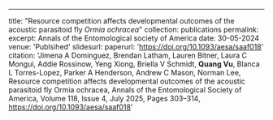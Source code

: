 ---
title: "Resource competition affects developmental outcomes of the acoustic parasitoid fly _Ormia ochracea_"
collection: publications
permalink: 
excerpt: Annals of the Entomological society of America
date: 30-05-2024
venue: 'Publsihed'
slidesurl:
paperurl: 'https://doi.org/10.1093/aesa/saaf018'
citation: 'Jimena A Dominguez, Brendan Latham, Lauren Bitner, Laura C Mongui, Addie Rossinow, Yeng Xiong, Briella V Schmidt, **Quang Vu**, Blanca L Torres-Lopez, Parker A Henderson, Andrew C Mason, Norman Lee, Resource competition affects developmental outcomes of the acoustic parasitoid fly Ormia ochracea, Annals of the Entomological Society of America, Volume 118, Issue 4, July 2025, Pages 303–314, https://doi.org/10.1093/aesa/saaf018'
